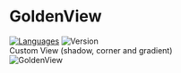 # GoldenView
[![Languages](https://img.shields.io/badge/Language-Swift-blue)](#)
![Version](https://img.shields.io/badge/Vesrion-1.0.0-green) <br/>
Custom View (shadow, corner and gradient)<br/>
![GoldenView](https://user-images.githubusercontent.com/38423676/77910457-58a5d280-72b9-11ea-878c-dc291412120d.png)